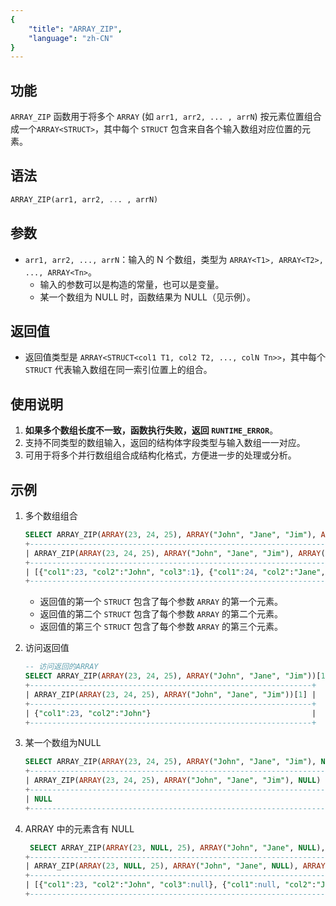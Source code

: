 ```yaml
---
{
    "title": "ARRAY_ZIP",
    "language": "zh-CN"
}
---
```


## 功能

`ARRAY_ZIP` 函数用于将多个 `ARRAY` (如 `arr1, arr2, ... , arrN`) 按元素位置组合成一个`ARRAY<STRUCT>`，其中每个 `STRUCT` 包含来自各个输入数组对应位置的元素。

## 语法

```SQL
ARRAY_ZIP(arr1, arr2, ... , arrN)
```

## 参数

- `arr1, arr2, ..., arrN`：输入的 N 个数组，类型为 `ARRAY<T1>, ARRAY<T2>, ..., ARRAY<Tn>`。
    - 输入的参数可以是构造的常量，也可以是变量。
    - 某一个数组为 NULL 时，函数结果为 NULL（见示例）。

## 返回值

- 返回值类型是 `ARRAY<STRUCT<col1 T1, col2 T2, ..., colN Tn>>`，其中每个 `STRUCT` 代表输入数组在同一索引位置上的组合。


## 使用说明

1. **如果多个数组长度不一致，函数执行失败，返回 `RUNTIME_ERROR`**。
2. 支持不同类型的数组输入，返回的结构体字段类型与输入数组一一对应。
3. 可用于将多个并行数组组合成结构化格式，方便进一步的处理或分析。

## 示例

1. 多个数组组合

    ```SQL
    SELECT ARRAY_ZIP(ARRAY(23, 24, 25), ARRAY("John", "Jane", "Jim"), ARRAY(true, false, true));
    +-------------------------------------------------------------------------------------------------------------------+
    | ARRAY_ZIP(ARRAY(23, 24, 25), ARRAY("John", "Jane", "Jim"), ARRAY(true, false, true))                              |
    +-------------------------------------------------------------------------------------------------------------------+
    | [{"col1":23, "col2":"John", "col3":1}, {"col1":24, "col2":"Jane", "col3":0}, {"col1":25, "col2":"Jim", "col3":1}] |
    +-------------------------------------------------------------------------------------------------------------------+
    ```
    - 返回值的第一个 `STRUCT` 包含了每个参数 `ARRAY` 的第一个元素。
    - 返回值的第二个 `STRUCT` 包含了每个参数 `ARRAY` 的第二个元素。
    - 返回值的第三个 `STRUCT` 包含了每个参数 `ARRAY` 的第三个元素。

2. 访问返回值
   
    ```SQL
    -- 访问返回的ARRAY
    SELECT ARRAY_ZIP(ARRAY(23, 24, 25), ARRAY("John", "Jane", "Jim"))[1];
    +---------------------------------------------------------------+
    | ARRAY_ZIP(ARRAY(23, 24, 25), ARRAY("John", "Jane", "Jim"))[1] |
    +---------------------------------------------------------------+
    | {"col1":23, "col2":"John"}                                    |
    +---------------------------------------------------------------+
    ```

3. 某一个数组为NULL

    ```SQL
    SELECT ARRAY_ZIP(ARRAY(23, 24, 25), ARRAY("John", "Jane", "Jim"), NULL) ;
    +------------------------------------------------------------------+
    | ARRAY_ZIP(ARRAY(23, 24, 25), ARRAY("John", "Jane", "Jim"), NULL) |
    +------------------------------------------------------------------+
    | NULL                                                             |
    +------------------------------------------------------------------+
    ```

4. ARRAY 中的元素含有 NULL
   
    ```SQL
     SELECT ARRAY_ZIP(ARRAY(23, NULL, 25), ARRAY("John", "Jane", NULL), ARRAY(NULL, false, true));
    +-----------------------------------------------------------------------------------------------------------------------+
    | ARRAY_ZIP(ARRAY(23, NULL, 25), ARRAY("John", "Jane", NULL), ARRAY(NULL, false, true))                                 |
    +-----------------------------------------------------------------------------------------------------------------------+
    | [{"col1":23, "col2":"John", "col3":null}, {"col1":null, "col2":"Jane", "col3":0}, {"col1":25, "col2":null, "col3":1}] |
    +-----------------------------------------------------------------------------------------------------------------------+
    ```
